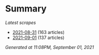 # Summary
*Latest scrapes*
* [2021-08-31](https://github.com/nuuuwan/news_lk/blob/data/news_lk.2021-08-31.json) (163 articles)
* [2021-09-01](https://github.com/nuuuwan/news_lk/blob/data/news_lk.2021-09-01.json) (137 articles)

*Generated at 11:08PM, September 01, 2021*